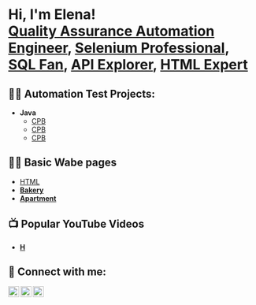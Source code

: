 <h1>Hi, I'm Elena! <br><a href="https://github.com/Elenochka01">Quality Assurance Automation Engineer</a>, <a href="https://www.linkedin.com/in/elena-odnodvortseva/">Selenium Professional</a>, <br><a href="https://www.linkedin.com/in/elena-odnodvortseva/">SQL Fan</a>, <a href="https://www.linkedin.com/in/elena-odnodvortseva/">API Explorer</a>, <a href="https://www.linkedin.com/in/elena-odnodvortseva/">HTML Expert</a>

<h2>👨‍💻 Automation Test Projects:</h2>

- <b>Java</b>
  - [CPB](http)
  - [CPB](http)
  - [CPB](http)
<h2>👨‍💻 Basic Wabe pages</h2>

  - [HTML](https://elenochka01.github.io/website/) <b>
  - [Bakery](https://elenochka01.github.io/Bakery/) <b>
  - [Apartment](https://elenochka01.github.io/Apartment/) <b>


<h2>📺 Popular YouTube Videos</h2>

- [H](https:/)


<h2> 🤳 Connect with me:</h2>

[<img align="left" alt="JoshMadakor | LinkedIn" width="22px" src="https://cdn.jsdelivr.net/npm/simple-icons@v3/icons/linkedin.svg" />][linkedin]
[<img align="left" alt="JoshMadakor | Instagram" width="22px" src="https://cdn.jsdelivr.net/npm/simple-icons@v3/icons/instagram.svg" />][instagram]
[<img align="left" alt="JoshMadakor | Telegram" width="22px" src="https://cdn.jsdelivr.net/npm/simple-icons@v3/icons/telegram.svg" />][telegram]

[instagram]: https://www.instagram.com/elenaulyana0123/
[linkedin]: https://www.linkedin.com/in/elena-odnodvortseva/
[telegram]:https://t.me/Elena_Odnodvortseva


